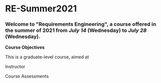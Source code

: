 # RE-Summer2021

### Welcome to "Requirements Engineering", a course offered in the summer of 2021 from *July 14* (Wednesday) to *July 28* (Wednesday).

**Course Objectives**

This is a graduate-level course, aimed at

Instructor

Course Assessments

